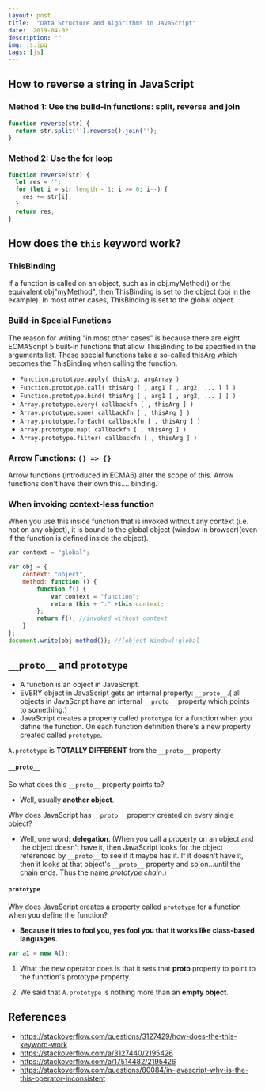 ```yaml
---
layout: post
title:  "Data Structure and Algorithms in JavaScript"
date:  2019-04-02
description: ""
img: js.jpg
tags: [js]
---
```


## How to reverse a string in JavaScript

### Method 1: Use the build-in functions: split, reverse and join
```javascript
function reverse(str) {
  return str.split('').reverse().join('');
}
```
### Method 2: Use the for loop

```javascript
function reverse(str) {
  let res = '';
  for (let i = str.length - 1; i >= 0; i--) {
    res += str[i];
  }
  return res;
}
```

## How does the `this` keyword work?

### ThisBinding
 If a function is called on an object, such as in obj.myMethod() or the equivalent obj["myMethod"](), then ThisBinding is set to the object (obj in the example). 
 In most other cases, ThisBinding is set to the global object.


### Build-in Special Functions
 The reason for writing "in most other cases" is because there are eight ECMAScript 5 built-in functions that allow ThisBinding to be specified in the arguments list. These special functions take a so-called thisArg which becomes the ThisBinding when calling the function.

- `Function.prototype.apply( thisArg, argArray )`
- `Function.prototype.call( thisArg [ , arg1 [ , arg2, ... ] ] )`
- `Function.prototype.bind( thisArg [ , arg1 [ , arg2, ... ] ] )`
- `Array.prototype.every( callbackfn [ , thisArg ] )`
- `Array.prototype.some( callbackfn [ , thisArg ] )`
- `Array.prototype.forEach( callbackfn [ , thisArg ] )`
- `Array.prototype.map( callbackfn [ , thisArg ] )`
- `Array.prototype.filter( callbackfn [ , thisArg ] )`

### Arrow Functions: `() => {}`
Arrow functions (introduced in ECMA6) alter the scope of this.
Arrow functions don't have their own this.... binding.

### When invoking context-less function
When you use this inside function that is invoked without any context (i.e. not on any object), it is bound to the global object (window in browser)(even if the function is defined inside the object).
```javascript
var context = "global";

var obj = {  
    context: "object",
    method: function () {                  
        function f() {
            var context = "function";
            return this + ":" +this.context; 
        };
        return f(); //invoked without context
    }
};
document.write(obj.method()); //[object Window]:global 
```

## `__proto__` and `prototype`
- A function is an object in JavaScript.
- EVERY object in JavaScript gets an internal property: `__proto__`.(
all objects in JavaScript have an internal `__proto__` property which points to something.)
- JavaScript creates a property called `prototype` for a function when you define the function. On each function definition there's a new property created called `prototype`.

`A.prototype` is **TOTALLY DIFFERENT** from the `__proto__` property.

#### `__proto__`

So what does this `__proto__` property points to? 
- Well, usually **another object**.

Why does JavaScript has `__proto__` property created on every single object? 

- Well, one word: **delegation**.
(When you call a property on an object and the object doesn't have it, then JavaScript looks for the object referenced by `__proto__` to see if it maybe has it. If it doesn't have it, then it looks at that object's `__proto__` property and so on...until the chain ends. Thus the name *prototype chain*.)

#### `prototype`

Why does JavaScript creates a property called `prototype` for a function when you define the function? 
- **Because it tries to fool you, yes fool you that it works like class-based languages.** 

```javascript
var a1 = new A();
```
1. What the new operator does is that it sets that __proto__ property to point to the function's prototype property.

2. We said that `A.prototype` is nothing more than an **empty object**.

## References
- https://stackoverflow.com/questions/3127429/how-does-the-this-keyword-work
- https://stackoverflow.com/a/3127440/2195426
- https://stackoverflow.com/a/17514482/2195426
- https://stackoverflow.com/questions/80084/in-javascript-why-is-the-this-operator-inconsistent
